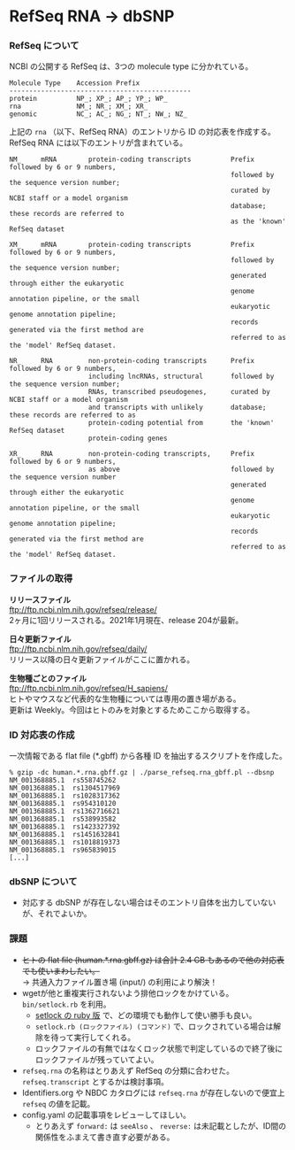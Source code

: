 # RefSeq RNA -> dbSNP

### RefSeq について

NCBI の公開する RefSeq は、3つの molecule type に分かれている。

```
Molecule Type    Accession Prefix
----------------------------------------------
protein          NP_; XP_; AP_; YP_; WP_
rna              NM_; NR_; XM_; XR_
genomic          NC_; AC_; NG_; NT_; NW_; NZ_
```

上記の `rna` （以下、RefSeq RNA）のエントリから ID の対応表を作成する。  
RefSeq RNA には以下のエントリが含まれている。

```
NM_     mRNA        protein-coding transcripts          Prefix followed by 6 or 9 numbers,
                                                        followed by the sequence version number;
                                                        curated by NCBI staff or a model organism 
                                                        database; these records are referred to 
                                                        as the 'known' RefSeq dataset
                                                           
XM_     mRNA        protein-coding transcripts          Prefix followed by 6 or 9 numbers,
                                                        followed by the sequence version number; 
                                                        generated through either the eukaryotic 
                                                        genome annotation pipeline, or the small 
                                                        eukaryotic genome annotation pipeline; 
                                                        records generated via the first method are
                                                        referred to as the 'model' RefSeq dataset.
                                                        
NR_     RNA         non-protein-coding transcripts      Prefix followed by 6 or 9 numbers,
                    including lncRNAs, structural       followed by the sequence version number;
                    RNAs, transcribed pseudogenes,      curated by NCBI staff or a model organism
                    and transcripts with unlikely       database; these records are referred to as      
                    protein-coding potential from       the 'known' RefSeq dataset      
                    protein-coding genes

XR_     RNA         non-protein-coding transcripts,     Prefix followed by 6 or 9 numbers,      
                    as above                            followed by the sequence version number
                                                        generated through either the eukaryotic 
                                                        genome annotation pipeline, or the small
                                                        eukaryotic genome annotation pipeline; 
                                                        records generated via the first method are
                                                        referred to as the 'model' RefSeq dataset.
```

### ファイルの取得

**リリースファイル**  
ftp://ftp.ncbi.nlm.nih.gov/refseq/release/  
2ヶ月に1回リリースされる。2021年1月現在、release 204が最新。

**日々更新ファイル**  
ftp://ftp.ncbi.nlm.nih.gov/refseq/daily/  
リリース以降の日々更新ファイルがここに置かれる。

**生物種ごとのファイル**  
ftp://ftp.ncbi.nlm.nih.gov/refseq/H_sapiens/  
ヒトやマウスなど代表的な生物種については専用の置き場がある。  
更新は Weekly。今回はヒトのみを対象とするためここから取得する。

### ID 対応表の作成

一次情報である flat file (*.gbff) から各種 ID を抽出するスクリプトを作成した。

```
% gzip -dc human.*.rna.gbff.gz | ./parse_refseq.rna_gbff.pl --dbsnp
NM_001368885.1  rs558745262
NM_001368885.1  rs1304517969
NM_001368885.1  rs1028317362
NM_001368885.1  rs954310120
NM_001368885.1  rs1362716621
NM_001368885.1  rs538993582
NM_001368885.1  rs1423327392
NM_001368885.1  rs1451632841
NM_001368885.1  rs1018819373
NM_001368885.1  rs965839015
[...]
```

### dbSNP について

* 対応する dbSNP が存在しない場合はそのエントリ自体を出力していないが、それでよいか。

### 課題

* ~~ヒトの flat file (human.*.rna.gbff.gz) は合計 2.4 GB もあるので他の対応表でも使いまわしたい。~~  
→ 共通入力ファイル置き場 (input/) の利用により解決！
* wgetが他と重複実行されないよう排他ロックをかけている。`bin/setlock.rb` を利用。
  * [setlock の ruby 版](https://github.com/okaxaki/setlock) で、どの環境でも動作して使い勝手も良い。
  * `setlock.rb (ロックファイル) (コマンド)` で、ロックされている場合は解除を待って実行してくれる。
  * ロックファイルの有無ではなくロック状態で判定しているので終了後にロックファイルが残っていてよい。
* `refseq.rna` の名称はとりあえず RefSeq の分類に合わせた。`refseq.transcript` とするかは検討事項。
* Identifiers.org や NBDC カタログには `refseq.rna` が存在しないので便宜上 `refseq` の値を記載。
* config.yaml の記載事項をレビューしてほしい。
  * とりあえず `forward:` は `seeAlso` 、 `reverse:` は未記載としたが、ID間の関係性をふまえて書き直す必要がある。
